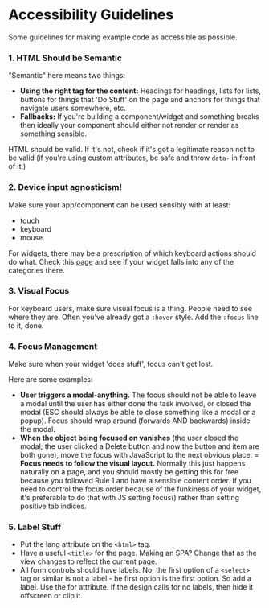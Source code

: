 # Accessibility Guidelines

Some guidelines for making example code as accessible as possible.

### 1. HTML Should be Semantic
"Semantic" here means two things:
- **Using the right tag for the content:** Headings for headings, lists for lists, buttons for things that 'Do Stuff' on the page and anchors for things that navigate users somewhere, etc.
- **Fallbacks:** If you're building a component/widget and something breaks then ideally your component should either not render or render as something sensible.

HTML should be valid. If it's not, check if it's got a legitimate reason not to be valid (if you're using custom attributes, be safe and throw `data-` in front of it.)

### 2. Device input agnosticism!
Make sure your app/component can be used sensibly with at least:
- touch
- keyboard
- mouse.

For widgets, there may be a prescription of which keyboard actions should do what. Check this [page](https://www.w3.org/TR/wai-aria-practices/#aria-ex) and see if your widget falls into any of the categories there.

### 3. Visual Focus

For keyboard users, make sure visual focus is a thing. People need to see where they are. Often you've already got a `:hover` style. Add the `:focus` line to it, done.

### 4. Focus Management
Make sure when your widget 'does stuff', focus can't get lost.

Here are some examples:
- **User triggers a modal-anything.** The focus should not be able to leave a modal until the user has either done the task involved, or closed the modal (ESC should always be able to close something like a modal or a popup). Focus should wrap around (forwards AND backwards) inside the modal.
- **When the object being focused on vanishes** (the user closed the modal; the user clicked a Delete button and now the button and item are both gone), move the focus with JavaScript to the next obvious place.
= **Focus needs to follow the visual layout.** Normally this just happens naturally on a page, and you should mostly be getting this for free because you followed Rule 1 and have a sensible content order. If you need to control the focus order because of the funkiness of your widget, it's preferable to do that with JS setting focus() rather than setting positive tab indices.

### 5. Label Stuff
- Put the lang attribute on the `<html>` tag.
- Have a useful `<title>` for the page. Making an SPA? Change that as the view changes to reflect the current page.
- All form controls should have labels. No, the first option of a `<select>` tag or similar is not a label - he first option is the first option. So add a label. Use the for attribute. If the design calls for no labels, then hide it offscreen or clip it.
